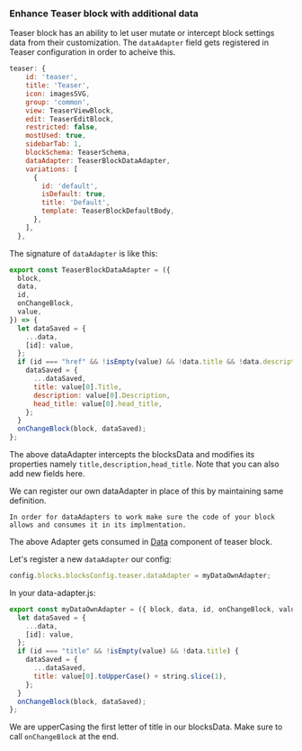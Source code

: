 ### Enhance Teaser block with additional data

Teaser block has an ability to let user mutate or intercept block settings data from their customization. The `dataAdapter` field gets registered in Teaser configuration in order to acheive this.

```js
teaser: {
    id: 'teaser',
    title: 'Teaser',
    icon: imagesSVG,
    group: 'common',
    view: TeaserViewBlock,
    edit: TeaserEditBlock,
    restricted: false,
    mostUsed: true,
    sidebarTab: 1,
    blockSchema: TeaserSchema,
    dataAdapter: TeaserBlockDataAdapter,
    variations: [
      {
        id: 'default',
        isDefault: true,
        title: 'Default',
        template: TeaserBlockDefaultBody,
      },
    ],
  },

```

The signature of `dataAdapter` is like this:

```js
export const TeaserBlockDataAdapter = ({
  block,
  data,
  id,
  onChangeBlock,
  value,
}) => {
  let dataSaved = {
    ...data,
    [id]: value,
  };
  if (id === "href" && !isEmpty(value) && !data.title && !data.description) {
    dataSaved = {
      ...dataSaved,
      title: value[0].Title,
      description: value[0].Description,
      head_title: value[0].head_title,
    };
  }
  onChangeBlock(block, dataSaved);
};
```

The above dataAdapter intercepts the blocksData and modifies its properties namely `title,description,head_title`. Note that you can also add new fields here.

We can register our own dataAdapter in place of this by maintaining same definition.

```{note}
In order for dataAdapters to work make sure the code of your block allows and consumes it in its implmentation.
```

The above Adapter gets consumed in [Data](https://github.com/plone/volto/blob/9667cf735e5c3e848de852d615941d98193e0a5e/src/components/manage/Blocks/Teaser/Data.jsx#L47) component of teaser block.

Let's register a new `dataAdapter` our config:

```js
config.blocks.blocksConfig.teaser.dataAdapter = myDataOwnAdapter;
```

In your data-adapter.js:

```js
export const myDataOwnAdapter = ({ block, data, id, onChangeBlock, value }) => {
  let dataSaved = {
    ...data,
    [id]: value,
  };
  if (id === "title" && !isEmpty(value) && !data.title) {
    dataSaved = {
      ...dataSaved,
      title: value[0].toUpperCase() + string.slice(1),
    };
  }
  onChangeBlock(block, dataSaved);
};
```

We are upperCasing the first letter of title in our blocksData. Make sure to call `onChangeBlock` at the end.
